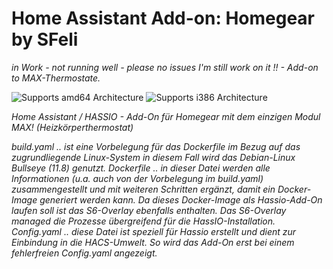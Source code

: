 # Home Assistant Add-on: Homegear by SFeli

_in Work - not running well - please no issues I'm still work on it !! - Add-on to MAX-Thermostate._

![Supports amd64 Architecture][amd64-shield]
![Supports i386 Architecture][i386-shield]

[amd64-shield]: https://img.shields.io/badge/amd64-yes-green.svg
[i386-shield]: https://img.shields.io/badge/i386-yes-green.svg

_Home Assistant / HASSIO - Add-On für Homegear mit dem einzigen Modul MAX! (Heizkörperthermostat)_

_build.yaml .. ist eine Vorbelegung für das Dockerfile im Bezug auf das zugrundliegende Linux-System 
        in diesem Fall wird das Debian-Linux Bullseye (11.8) genutzt._
_Dockerfile .. in dieser Datei werden alle Informationen (u.a. auch von der Vorbelegung im build.yaml) 
        zusammengestellt und mit weiteren Schritten ergänzt, damit ein Docker-Image generiert werden kann.
        Da dieses Docker-Image als Hassio-Add-On laufen soll ist das S6-Overlay ebenfalls enthalten.
        Das S6-Overlay managed die Prozesse übergreifend für die HassIO-Installation._
_Config.yaml .. diese Datei ist speziell für Hassio erstellt und dient zur Einbindung in die HACS-Umwelt.
        So wird das Add-On erst bei einem fehlerfreien Config.yaml angezeigt._
